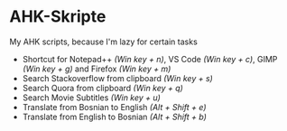 # AHK-Skripte
My AHK scripts, because I'm lazy for certain tasks

* Shortcut for Notepad++ *(Win key + n)*, VS Code *(Win key + c)*, GIMP *(Win key + g)* and Firefox *(Win key + m)*
* Search Stackoverflow from clipboard *(Win key + s)*
* Search Quora from clipboard *(Win key + q)*
* Search Movie Subtitles *(Win key + u)*
* Translate from Bosnian to English *(Alt + Shift + e)*
* Translate from English to Bosnian *(Alt + Shift + b)*

